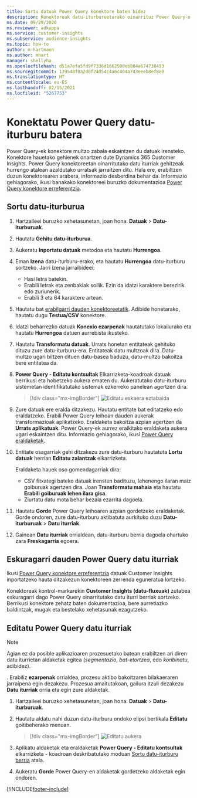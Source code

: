 ```yaml
---
title: Sartu datuak Power Query konektore baten bidez
description: Konektoreak datu-iturburuetarako oinarrituz Power Query-n.
ms.date: 09/29/2020
ms.reviewer: adkuppa
ms.service: customer-insights
ms.subservice: audience-insights
ms.topic: how-to
author: m-hartmann
ms.author: mhart
manager: shellyha
ms.openlocfilehash: d51a7efa5fd9f7336d1662500eb804a674738493
ms.sourcegitcommit: 139548f8a2d0f24d54c4a6c404a743eeeb8ef8e0
ms.translationtype: HT
ms.contentlocale: eu-ES
ms.lasthandoff: 02/15/2021
ms.locfileid: "5267753"
---
```

# <a name="connect-to-a-power-query-data-source"></a>Konektatu Power Query datu-iturburu batera

Power Query-ek konektore multzo zabala eskaintzen du datuak irensteko. Konektore hauetako gehienek onartzen dute Dynamics 365 Customer Insights. Power Query konektoreetan oinarritutako datu iturriak gehitzeak hurrengo atalean azaldutako urratsak jarraitzen ditu. Hala ere, erabiltzen duzun konektorearen arabera, informazio desberdina behar da. Informazio gehiagorako, ikusi banakako konektoreei buruzko dokumentazioa [Power Query konektore erreferentzia](https://docs.microsoft.com/power-query/connectors/).

## <a name="create-a-new-data-source"></a>Sortu datu-iturburua

1. Hartzaileei buruzko xehetasunetan, joan hona: **Datuak** > **Datu-iturburuak**.

1. Hautatu **Gehitu datu-iturburua**.

1. Aukeratu **Inportatu datuak** metodoa eta hautatu **Hurrengoa**.

1. Eman **Izena** datu-iturburu-erako, eta hautatu **Hurrengoa** datu-iturburu sortzeko. Jarri izena jarraibideei: 
   - Hasi letra batekin.
   - Erabili letrak eta zenbakiak soilik. Ezin da idatzi karaktere berezirik edo zuriunerik.
   - Erabili 3 eta 64 karaktere artean.

1. Hautatu bat [erabilgarri dauden konektoreetatik](#available-power-query-data-sources). Adibide honetarako, hautatu dugu **Testua/CSV** konektore.

1. Idatzi beharrezko datuak **Konexio ezarpenak** hautatutako lokailurako eta hautatu **Hurrengoa** datuen aurrebista ikusteko.

1. Hautatu **Transformatu datuak**. Urrats honetan entitateak gehituko dituzu zure datu-iturburu-era. Entitateak datu multzoak dira. Datu-multzo ugari biltzen dituen datu-basea baduzu, datu-multzo bakoitza bere entitatea da.

1. **Power Query - Editatu kontsultak** Elkarrizketa-koadroak datuak berrikusi eta hobetzeko aukera ematen du. Aukeratutako datu-iturburu sistemetan identifikatutako sistemak ezkerreko panelean agertzen dira.

   > [!div class="mx-imgBorder"]
   > ![Editatu eskaera eztabaida](media/data-manager-configure-edit-queries.png "Editatu eskaera eztabaida")

1. Zure datuak ere eralda ditzakezu. Hautatu entitate bat editatzeko edo eraldatzeko. Erabili Power Query leihoan dauden aukerak transformazioak aplikatzeko. Eraldaketa bakoitza azpian agertzen da **Urrats aplikatuak**. Power Query-ek aurrez eraikitako eraldaketa aukera ugari eskaintzen ditu. Informazio gehiagorako, ikusi [Power Query eraldaketak](https://docs.microsoft.com/power-query/power-query-what-is-power-query#transformations).

1. Entitate osagarriak gehi ditzakezu zure datu-iturburu hautatuta **Lortu datuak** herrian **Editatu zalantzak** elkarrizketa.

   Eraldaketa hauek oso gomendagarriak dira:

   - CSV fitxategi bateko datuak irensten badituzu, lehenengo ilaran maiz goiburuak agertzen dira. Joan **Transformatu mahaia** eta hautatu **Erabili goiburuak lehen ilara gisa**.
   - Ziurtatu datu mota behar bezala ezarrita dagoela.

1. Hautatu **Gorde** Power Query leihoaren azpian gordetzeko eraldaketak. Gorde ondoren, zure datu-iturburu aktibatuta aurkituko duzu **Datu-iturburuak** > **Datu iturriak**.

1. Gainean **Datu iturriak** orrialdean, datu-iturburu berria dagoela ohartuko zara **Freskagarria** egoera.

## <a name="available-power-query-data-sources"></a>Eskuragarri dauden Power Query datu iturriak

Ikusi [Power Query konektore erreferentzia](https://docs.microsoft.com/power-query/connectors/) datuak Customer Insights inportatzeko hauta ditzakezun konektoreen zerrenda eguneratua lortzeko. 

Konektoreak kontrol-markarekin **Customer Insights (datu-fluxuak)** zutabea eskuragarri dago Power Query oinarritutako datu iturri berriak sortzeko. Berrikusi konektore zehatz baten dokumentazioa, bere aurretiazko baldintzak, mugak eta bestelako xehetasunak ezagutzeko.

## <a name="edit-power-query-data-sources"></a>Editatu Power Query datu iturriak

> [!NOTE]
> Agian ez da posible aplikazioaren prozesuetako batean erabiltzen ari diren datu iturrietan aldaketak egitea (*segmentazio*, *bat-etortzea*, edo *konbinatu*, adibidez). 
>
> . Erabiliz **ezarpenak** orrialdea, prozesu aktibo bakoitzaren bilakaeraren jarraipena egin dezakezu. Prozesua amaitutakoan, gailura itzuli dezakezu **Datu iturriak** orria eta egin zure aldaketak.

1. Hartzaileei buruzko xehetasunetan, joan hona: **Datuak** > **Datu-iturburuak**.

2. Hautatu aldatu nahi duzun datu-iturburu ondoko elipsi bertikala **Editatu** goitibeherako menuan.

   > [!div class="mx-imgBorder"]
   > ![Editatu aukera](media/edit-option-data-sources.png "Editatu aukera")

3. Aplikatu aldaketak eta eraldaketak **Power Query - Editatu kontsultak** elkarrizketa - koadroan deskribatutako moduan [Sortu datu-iturburu berria](#create-a-new-data-source) atala.

4. Aukeratu **Gorde** Power Query-en aldaketak gordetzeko aldaketak egin ondoren.


[!INCLUDE[footer-include](../includes/footer-banner.md)]
